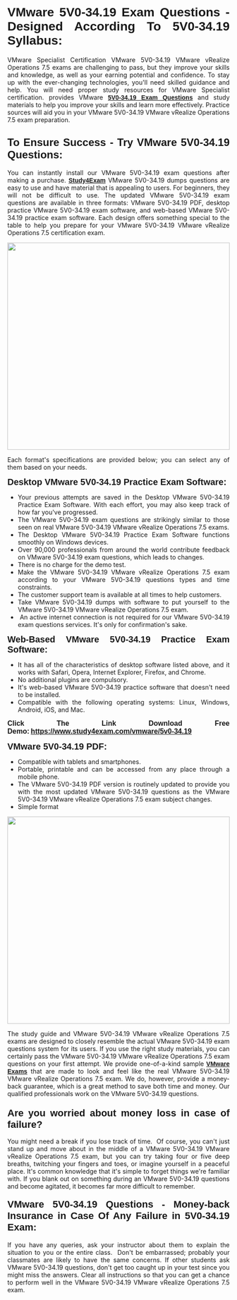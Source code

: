 <h1 style="text-align: justify;"><span style="font-family:Tahoma,Geneva,sans-serif;"><strong>VMware 5V0-34.19 Exam Questions - Designed According To 5V0-34.19 Syllabus:</strong></span></h1>

<p style="text-align: justify;">VMware Specialist Certification VMware 5V0-34.19 VMware vRealize Operations 7.5 exams are challenging to pass, but they improve your skills and knowledge, as well as your earning potential and confidence. To stay up with the ever-changing technologies, you'll need skilled guidance and help. You will need proper study resources for VMware Specialist certification. provides VMware <span style="font-family:Tahoma,Geneva,sans-serif;"><a href="https://www.study4exam.com/vmware/5v0-34.19"><strong>5V0-34.19 Exam Questions</strong></a></span> and study materials to help you improve your skills and learn more effectively. Practice sources will aid you in your VMware 5V0-34.19 VMware vRealize Operations 7.5 exam preparation.</p>

<h2 style="text-align: justify;"><strong><span style="font-size:24px;"><span style="font-family:Tahoma,Geneva,sans-serif;">To Ensure Success - Try VMware 5V0-34.19 Questions:</span></span></strong></h2>

<p style="text-align: justify;">You can instantly install our VMware 5V0-34.19 exam questions after making a purchase. <span style="font-family:Tahoma,Geneva,sans-serif;"><a href="https://www.study4exam.com/"><strong>Study4Exam</strong></a></span> VMware 5V0-34.19 dumps questions are easy to use and have material that is appealing to users. For beginners, they will not be difficult to use. The updated VMware 5V0-34.19 exam questions are available in three formats: VMware 5V0-34.19 PDF, desktop practice VMware 5V0-34.19 exam software, and web-based VMware 5V0-34.19 practice exam software. Each design offers something special to the table to help you prepare for your VMware 5V0-34.19 VMware vRealize Operations 7.5 certification exam.</p>

<p style="text-align: justify;"><a href="https://www.study4exam.com/vmware/5v0-34.19"><img alt="" src="https://lh3.googleusercontent.com/pw/AM-JKLUFUhNRTSGRbn-e5bU2rTm44yvQNOtZycqGVmZk1IYhIOx7AgPGV0HNuDno6pU6Y87xhOROtcf0ClrFKUPl0tiLb8-bptCMyHA5NSSNYQBa79H7lZPR9dJGh_Uceu2U7gTgc3Sfx2nyqt08AnUFOI4z=w1366-h494-no?authuser=0" style="width: 100%; height: 470px;" /></a></p>

<p style="text-align: justify;">Each format's specifications are provided below; you can select any of them based on your needs.</p>

<p style="text-align: justify;"><span style="font-family:Tahoma,Geneva,sans-serif;"><span style="font-size:20px;"><strong>Desktop VMware 5V0-34.19 Practice Exam Software:</strong></span></span></p>

<ul>
	<li style="text-align: justify;">Your previous attempts are saved in the Desktop VMware 5V0-34.19 Practice Exam Software. With each effort, you may also keep track of how far you've progressed.</li>
	<li style="text-align: justify;">The VMware 5V0-34.19 exam questions are strikingly similar to those seen on real VMware 5V0-34.19 VMware vRealize Operations 7.5 exams.</li>
	<li style="text-align: justify;">The Desktop VMware 5V0-34.19 Practice Exam Software functions smoothly on Windows devices.</li>
	<li style="text-align: justify;">Over 90,000 professionals from around the world contribute feedback on VMware 5V0-34.19 exam questions, which leads to changes.</li>
	<li style="text-align: justify;">There is no charge for the demo test.</li>
	<li style="text-align: justify;">Make the VMware 5V0-34.19 VMware vRealize Operations 7.5 exam according to your VMware 5V0-34.19 questions types and time constraints. </li>
	<li style="text-align: justify;">The customer support team is available at all times to help customers.</li>
	<li style="text-align: justify;">Take VMware 5V0-34.19 dumps with software to put yourself to the VMware 5V0-34.19 VMware vRealize Operations 7.5 exam.</li>
	<li style="text-align: justify;"> An active internet connection is not required for our VMware 5V0-34.19 exam questions services. It's only for confirmation's sake.</li>
</ul>

<p style="text-align: justify;"><span style="font-family:Tahoma,Geneva,sans-serif;"><span style="font-size:20px;"><strong>Web-Based VMware 5V0-34.19 Practice Exam Software:</strong></span></span></p>

<ul>
	<li style="text-align: justify;">It has all of the characteristics of desktop software listed above, and it works with Safari, Opera, Internet Explorer, Firefox, and Chrome.</li>
	<li style="text-align: justify;">No additional plugins are compulsory.</li>
	<li style="text-align: justify;">It's web-based VMware 5V0-34.19 practice software that doesn't need to be installed.</li>
	<li style="text-align: justify;">Compatible with the following operating systems: Linux, Windows, Android, iOS, and Mac.</li>
</ul>

<p style="text-align: justify;"><strong><span style="font-family:Tahoma,Geneva,sans-serif;"><span style="font-size:16px;">Click The Link Download Free Demo:</span></span> <span style="font-family:Tahoma,Geneva,sans-serif;"><span style="font-size:16px;"><a href="https://www.study4exam.com/vmware/5v0-34.19">https://www.study4exam.com/vmware/5v0-34.19</a></span></span></strong></p>

<p style="text-align: justify;"><span style="font-family:Tahoma,Geneva,sans-serif;"><span style="font-size:20px;"><strong>VMware 5V0-34.19 PDF:</strong></span></span></p>

<ul>
	<li style="text-align: justify;">Compatible with tablets and smartphones. </li>
	<li style="text-align: justify;">Portable, printable and can be accessed from any place through a mobile phone. </li>
	<li style="text-align: justify;">The VMware 5V0-34.19 PDF version is routinely updated to provide you with the most updated VMware 5V0-34.19 questions as the VMware 5V0-34.19 VMware vRealize Operations 7.5 exam subject changes.</li>
	<li style="text-align: justify;">Simple format</li>
</ul>

<p><a href="https://www.study4exam.com/vmware/5v0-34.19"><img alt="" src="https://lh3.googleusercontent.com/pw/AM-JKLXCTqM5oPBtkTKGoq5w9fB54SpeWXt6rvoveRBTu-dr0cYRYjxMwxdtPaaAS2m1uL29XePqfF3VqrYnNlU8DAGe9nsu7ynwvEDEo0qikV8f_LRK0IfF11pPe0BlbI8x16_W812JoQFhmIuBq_wgBLdY=w1139-h617-no?authuser=0" style="width: 100%; height: 470px;" /></a></p>

<p style="text-align: justify;">The study guide and VMware 5V0-34.19 VMware vRealize Operations 7.5 exams are designed to closely resemble the actual VMware 5V0-34.19 exam questions system for its users. If you use the right study materials, you can certainly pass the VMware 5V0-34.19 VMware vRealize Operations 7.5 exam questions on your first attempt. We provide one-of-a-kind sample <span style="font-family:Tahoma,Geneva,sans-serif;"><a href="https://www.study4exam.com/vmware-exams"><strong>VMware Exams</strong></a></span> that are made to look and feel like the real VMware 5V0-34.19 VMware vRealize Operations 7.5 exam. We do, however, provide a money-back guarantee, which is a great method to save both time and money. Our qualified professionals work on the VMware 5V0-34.19 questions.</p>

<h3 style="text-align: justify;"><span style="font-family:Tahoma,Geneva,sans-serif;"><span style="font-size:22px;"><strong>Are you worried about money loss in case of failure?</strong></span></span></h3>

<p style="text-align: justify;">You might need a break if you lose track of time.  Of course, you can't just stand up and move about in the middle of a VMware 5V0-34.19 VMware vRealize Operations 7.5 exam, but you can try taking four or five deep breaths, twitching your fingers and toes, or imagine yourself in a peaceful place. It's common knowledge that it's simple to forget things we're familiar with. If you blank out on something during an VMware 5V0-34.19 questions and become agitated, it becomes far more difficult to remember.</p>

<h4 style="text-align: justify;"><span style="font-size:22px;"><strong><span style="font-family:Tahoma,Geneva,sans-serif;">VMware 5V0-34.19 Questions - Money-back Insurance in Case Of Any Failure in 5V0-34.19 Exam:</span></strong></span></h4>

<p style="text-align: justify;">If you have any queries, ask your instructor about them to explain the situation to you or the entire class.  Don't be embarrassed; probably your classmates are likely to have the same concerns. If other students ask VMware 5V0-34.19 questions, don't get too caught up in your test since you might miss the answers. Clear all instructions so that you can get a chance to perform well in the VMware 5V0-34.19 VMware vRealize Operations 7.5 exam.</p>
